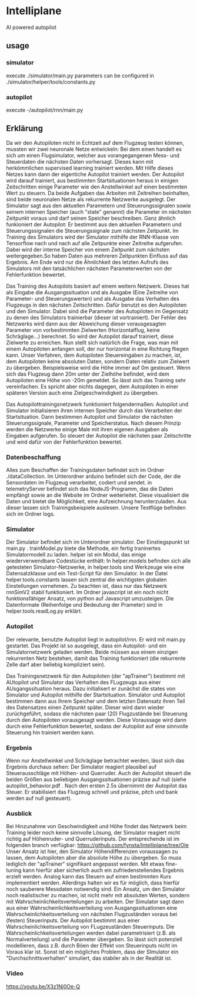 # Intelliplane
AI powered autopilot 

## usage
### simulator
execute ./simulator/main.py
parameters can be configured in ./simulator/helper/tools/constants.py

### autopilot
execute -/autopilot/rnn/main.py

## Erklärung
Da wir den Autopiloten nicht in Echtzeit auf dem Flugzeug testen können, mussten wir zwei neuronale Netze entwickeln: Bei dem einen handelt
es sich um einen Flugsimulator, welcher aus vorangegangenen Mess- und Steuerdaten die nächsten Daten vorhersagt. Dieses kann mit herkömmlichen supervised learning trainiert werden.
Mit Hilfe dieses Netzes kann dann der eigentiche Autopilot trainiert werden. Der Autopilot wird darauf trainiert, aus bestimmten Startsituationen heraus in einigen Zeitschritten einige Parameter wie den Anstellwinkel auf einen bestimmten Wert zu steuern.
Da beide Aufgaben das Arbeiten mit Zeitreihen beinhalten, sind beide neuronalen Netze als rekurrente Netzwerke ausgelegt. Der Simulator sagt aus den aktuellen Parametern und Steuerungssignalen sowie seinem internen Speicher (auch "state" genannt) die Parameter im nächsten Zeitpunkt voraus und darf seinen Speicher beschreiben.
Ganz ähnlich funkioniert der Autopilot: Er bestimmt aus den aktuellen Parametern und Steuerungssignalen die Steuerungssignale zum nächsten Zeitpunkt.
Im Training des Simulators wird der Simulator mithilfe der RNN-Klasse von Tensorflow nach und nach auf alle Zeitpunkte einer Zeitreihe aufgerufen. Dabei wird der interne Speicher von einem Zeitpunkt zum nächsten weitergegeben.So haben Daten aus mehreren Zeitpunkten Einfluss auf das Ergebnis.
Am Ende wird nur die Ähnlichkeit des letzten Aufrufs des Simulators mit den tatsächlichen nächsten Parameterwerten von der Fehlerfunktion bewertet.

Das Training des Autopilots basiert auf einem weitern Netzwerk. Dieses hat als Eingabe die Ausgangssituation und als Ausgabe (Eine Zeitreihe von Parameter- und Steuerungswerten) und als Ausgabe das Verhalten des Flugzeugs in den nächsten Zeitschritten. Dafür benutzt es den Autopiloten und den Simulator.
Dabei sind die Parameter des Autopiloten im Gegensatz zu denen des Simulators trainierbar (dieser ist vortrainiert). Der Fehler des Netzwerks wird dann aus der Abweichung dieser vorausgesagten Parameter von vorbestimmten Zielwerten (Horizontalflug, keine Schräglage...) berechnet.
So wird der Autopilot darauf trainiert, diese Zielwerte zu erreichen.
Nun stellt sich natürlich die Frage, was man mit einem Autopiloten anfangen soll, der nur horizontal in eine Richtung fliegen kann. Unser Verfahren, dem Autopiloten Steuereingaben zu machen, ist, dem Autopiloten keine absoluten Daten, sondern Daten relativ zum Zielwert zu übergeben.
Beispielsweise wird die Höhe immer auf 0m gesteuert. Wenn sich das Flugzeug dann 20m unter der Zielhöhe befindet, wird dem Autopiloten eine Höhe von -20m gemeldet. So lässt sich das Training sehr vereinfachen.
Es spricht aber nichts dagegen, dem Autopiloten in einer späteren Version auch eine Zielgeschwindigkeit zu übergeben.

Das Autopilottrainingsnetzwerk funktioniert folgendermaßen: Autopilot und Simulator initialisieren ihren internen Speicher durch das Verarbeiten der Startsituation. Dann bestimmen Autopilot und Simulator die nächsten Steuerungssignale, Parameter und Speicherstatus. Nach diesem Prinzip werden die Netzwerke einige Male mit ihren eigenen Ausgaben als Eingaben aufgerufen.
So steuert der Autopilot die nächsten paar Zeitschritte und wird dafür von der Fehlerfunktion bewertet.

### Datenbeschaffung
Alles zum Beschaffen der Trainingsdaten befindet sich im Ordner ./dataCollection. Im Unterordner arduino befindet sich der Code, der die Sensordaten im Flugzeug verarbeitet, codiert und sendet.
in telemetryServer befindet sich das NodeJS-Programm, das die Daten empfängt sowie an die Website im Ordner weiterleitet. Diese visualisiert die Daten und bietet die Möglichkeit, eine Aufzeichnung herunterzuladen. Aus dieser lassen sich Trainingsbeispiele auslesen. Unsere Testflüge befinden sich im Ordner logs.
### Simulator
Der Simulator befindet sich im Unterordner simulator. Der Einstiegspunkt ist main.py . trainModel.py biete die Methode, ein fertig traninertes Simulatormodell zu laden.
helper ist ein Modul, das einige wiederverwendbare Codestücke enthält: In helper.models befinden sich alle getesteten Simulator-Netzwerke, in helper.tools sind Werkzeuge wie eine Datensatzklasse und ein Test-Script für den Simulator. In der Datei helper.tools.constants lassen sich zentral die wichtigsten globalen Einstellungen vornehmen.
Zu beachten ist, dass nur das Netzwerk rnnSimV2 stabil funktioniert.
Im Ordner javascript ist ein noch nicht funktionsfähiger Ansatz, von python auf Javascript umzusteigen.
Die Datenformate (Reihenfolge und Bedeutung der Prameter) sind in helper.tools.readLog.py erklärt.
### Autopilot
Der relevante, benutzte Autopilot liegt in autopilot/rnn. Er wird mit main.py gestartet. Das Projekt ist so ausgelegt, dass ein Autopilot- und ein Simulatornetzwerk geladen werden. Beide müssen aus einem einzigen rekurrenten Netz bestehen, damit das Training funktioniert (die rekurrente Zelle darf aber beliebig kompliziert sein).

Das Trainingsnetzwerk für den Autopiloten (der "apTrainer") bestimmt mit AUtopilot und Simulator das Verhalten des FLugzeugs aus einer AUsgangssituation heraus. Dazu initialisert er zunächst die states von Simulator und Autopilot mithilfe der Startsituation. Simulator und Autopilot bestimmen dann aus ihrem Speicher und dem letzten Datensatz ihren Teil des Datensatzes einen Zeitpunkt später. Dieser wird dann wieder zurüchgeführt, sodass die nächsten paar (20) Flugzustände bei Steuerung durch den Autopiloten vorausgesagt werden.
Diese Voraussage wird dann durch eine Fehlerfunktion bewertet, sodass der Autopilot auf eine sinnvolle Steuerung hin trainiert werden kann.

### Ergebnis
Wenn nur Anstellwinkel und Schräglage betrachtet werden, lässt sich das Ergebnis durchaus sehen: Der Simulator reagiert plausibel auf Steuerausschläge mit Höhen- und Querruder.  Auch der Autopilot steuert die beiden Größen aus beliebigen Ausgangssituationen präzise auf null (siehe autopilot_behavior.pdf . Nach den ersten 2.5s übernimmt der Autopilot das Steuer. Er stabilisiert das Flugzeug schnell und präzise, pitch und bank werden auf null gesteuert).

### Ausblick
Bei Hinzunahme von Geschwindigkeit und Höhe findet das Netzwerk beim Training leider noch keine sinnvolle Lösung, der Simulator reagiert nicht richtig auf Höhenruder- und Querruderinputs. Der entsprechende ist im folgenden branch verfügbar: https://github.com/fynsta/Intelliplane/tree/Ole
Unser Ansatz ist hier, den Simulator Höhendifferenzen voraussagen zu lassen, dem Autopiloten aber die absolute Höhe zu übergeben. So muss lediglich der "apTrainer" signifikant angepasst werden. Mit etwas fine-tuning kann hierfür aber sicherlich auch ein zufriedenstellendes Ergebnis erzielt werden. Analog kann das Steuern auf einen bestimmten Kurs implementiert werden. Allerdings halten wir es für möglich, dass hierfür noch sauberere Messdaten notwendig sind.
Ein Ansatz, um den Simulator noch realistischer zu machen, ist nicht mehr mit absoluten Werten, sondern mit Wahrscheinlichkeitsverteilungen zu arbeiten. Der Simulator sagt dann aus einer Wahrscheinlichkeitsverteilung von Ausgangssituationen eine Wahrscheinlichkeitsverteilung von nächsten Flugzuständen voraus bei (festen) Steuerinputs. Der Autopilot bestimmt aus einer Wahrscheinlichkeitsverteilung von FLugzeuständen Steuerinputs. Die Wahrscheinlichkeitsverteilungen werden dabei parametrisiert (z.B. als Normalverteilung) und die Parameter übergeben. So lässt sich potenziell modellieren, dass z.B. durch Böen der Effekt von Steuerinputs nicht im Voraus klar ist. Sonst ist ein mögliches Problem, dass der SImulator ein "Durchschnittsverhalten" simuliert, das stabiler als in der Realität ist.

### Video
https://youtu.be/X3z1Nj0Oe-Q